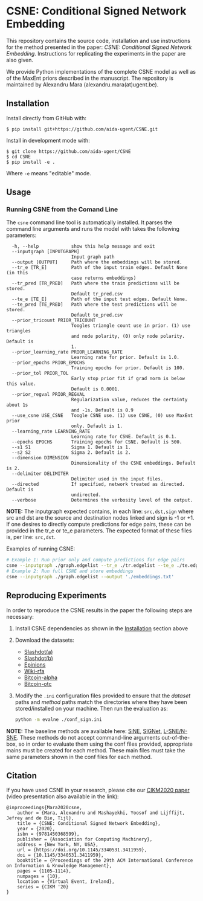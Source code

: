 # CSNE: Conditional Signed Network Embedding

This repository contains the source code, installation and use instructions for the method presented in the paper: 
*CSNE: Conditional Signed Network Embedding*. Instructions for replicating 
the experiments in the paper are also given.

We provide Python implementations of the complete CSNE model as well as of the MaxEnt priors described in the 
manuscript. The repository is maintained by Alexandru Mara (alexandru.mara(at)ugent.be).

## Installation

Install directly from GitHub with:

```shell
$ pip install git+https://github.com/aida-ugent/CSNE.git
```

Install in development mode with:

```shell
$ git clone https://github.com/aida-ugent/CSNE
$ cd CSNE
$ pip install -e .
```

Where `-e` means "editable" mode.

## Usage

### Running CSNE from the Comand Line
The `csne` command line tool is automatically installed. It parses the command line arguments and runs the model
with takes the following parameters:

```text
  -h, --help            show this help message and exit
  --inputgraph [INPUTGRAPH]
                        Input graph path
  --output [OUTPUT]     Path where the embeddings will be stored.
  --tr_e [TR_E]         Path of the input train edges. Default None (in this
                        case returns embeddings)
  --tr_pred [TR_PRED]   Path where the train predictions will be stored.
                        Default tr_pred.csv
  --te_e [TE_E]         Path of the input test edges. Default None.
  --te_pred [TE_PRED]   Path where the test predictions will be stored.
                        Default te_pred.csv
  --prior_tricount PRIOR_TRICOUNT
                        Toogles triangle count use in prior. (1) use triangles
                        and node polarity, (0) only node polarity. Default is
                        1.
  --prior_learning_rate PRIOR_LEARNING_RATE
                        Learning rate for prior. Default is 1.0.
  --prior_epochs PRIOR_EPOCHS
                        Training epochs for prior. Default is 100.
  --prior_tol PRIOR_TOL
                        Early stop prior fit if grad norm is below this value.
                        Default is 0.0001.
  --prior_regval PRIOR_REGVAL
                        Regularization value, reduces the certainty about 1s
                        and -1s. Default is 0.9
  --use_csne USE_CSNE   Toogle CSNE use. (1) use CSNE, (0) use MaxEnt prior
                        only. Default is 1.
  --learning_rate LEARNING_RATE
                        Learning rate for CSNE. Default is 0.1.
  --epochs EPOCHS       Training epochs for CSNE. Default is 500.
  --s1 S1               Sigma 1. Default is 1.
  --s2 S2               Sigma 2. Default is 2.
  --dimension DIMENSION
                        Dimensionality of the CSNE embeddings. Default is 2.
  --delimiter DELIMITER
                        Delimiter used in the input files.
  --directed            If specified, network treated as directed. Default is
                        undirected.
  --verbose             Determines the verbosity level of the output.

```

**NOTE:** The inputgraph expected contains, in each line: `src,dst,sign` where src and dst are the source and 
destination nodes linked and sign is -1 or +1. If one desires to directly compute predictions for edge pairs, 
these can be provided in the tr_e or te_e parameters. The expected format of these files is, per line: `src,dst`.

Examples of running CSNE:
```bash
# Example 1: Run prior only and compute predictions for edge pairs
csne --inputgraph ./graph.edgelist --tr_e ./tr.edgelist --te_e ./te.edgelist --tr_pred './tr.out' --te_pred './te.out' --use_csne 0
# Example 2: Run full CSNE and store embeddings
csne --inputgraph ./graph.edgelist --output './embeddings.txt'
```

## Reproducing Experiments
In order to reproduce the CSNE results in the paper the following steps are necessary: 

1. Install CSNE dependencies as shown in the [Installation](#Installation) section above
2. Download the datasets: 

    * [Slashdot(a)](https://snap.stanford.edu/data/soc-sign-Slashdot081106.html)
    * [Slashdot(b)](https://snap.stanford.edu/data/soc-sign-Slashdot090216.html)
    * [Epinions](https://snap.stanford.edu/data/soc-sign-epinions.html)
    * [Wiki-rfa](https://snap.stanford.edu/data/wiki-RfA.html)
    * [Bitcoin-alpha](https://snap.stanford.edu/data/soc-sign-bitcoin-alpha.html)
    * [Bitcoin-otc](https://snap.stanford.edu/data/soc-sign-bitcoin-otc.html)

3. Modify the `.ini` configuration files provided to ensure that the *dataset* paths and *method* paths
match the directories where they have been stored/installed on your machine. Then run the evaluation as:

    ```bash
    python -m evalne ./conf_sign.ini
    ```

**NOTE:** The baseline methods are available here: [SiNE](https://faculty.ist.psu.edu/szw494/codes/SiNE.zip),
[SIGNet](https://github.com/raihan2108/signet/blob/master/signet.py),
[L-SNE/N-SNE](https://github.com/wzsong17/Signed-Network-Embedding). These methods do not accept command-line 
arguments out-of-the-box, so in order to evaluate them using the conf files provided, appropriate mains must 
be created for each method. These main files must take the same parameters shown in the conf files for each method.

## Citation ##

If you have used CSNE in your research, please cite our 
[CIKM2020 paper](https://dl.acm.org/doi/10.1145/3340531.3411959) (video presentation also available in the link):

```
@inproceedings{Mara2020csne,
    author = {Mara, Alexandru and Mashayekhi, Yoosof and Lijffijt, Jefrey and de Bie, Tijl},
    title = {CSNE: Conditional Signed Network Embedding},
    year = {2020},
    isbn = {9781450368599},
    publisher = {Association for Computing Machinery},
    address = {New York, NY, USA},
    url = {https://doi.org/10.1145/3340531.3411959},
    doi = {10.1145/3340531.3411959},
    booktitle = {Proceedings of the 29th ACM International Conference on Information & Knowledge Management},
    pages = {1105–1114},
    numpages = {10},
    location = {Virtual Event, Ireland},
    series = {CIKM '20}
}
```
